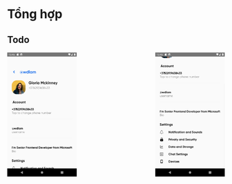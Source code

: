 # Tổng hợp

## Todo
<div style= "display:flex; justify-content:space-between">
  <img src="./screenshots/telegram/telegram1.png" width="32%">
  <img src="./screenshots/telegram/telegram2.png" width="32%">
</div>
